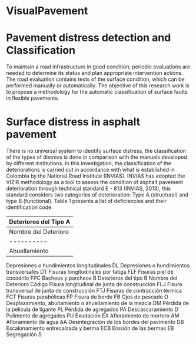 # VisualPavement

# Pavement distress detection and Classification
To maintain a road infrastructure in good condition, periodic evaluations are needed to determine its status and plan appropriate intervention actions. The road evaluation contains tests of the surface condition, which can be performed manually or automatically. The objective of this research work is to propose a methodology for the automatic classification of surface faults in flexible pavements.

# Surface distress in asphalt pavement
There is no universal system to identify surface distress, the classification of the types of distress is done in comparison with the manuals developed by different institutions. In this investigation, the classification of the deteriorations is carried out in accordance with what is established in Colombia by the National Road Institute (INVIAS). INVIAS has adopted the VIZIR methodology as a tool to assess the condition of asphalt pavement deterioration through technical standard E - 813 (INVIAS, 2013), this standard considers two categories of deterioration: Type A (structural) and type B (functional). Table 1 presents a list of deficiencies and their identification code.


| Deterioros del Tipo A |
| --------------------- |
| Nombre del Deterioro | Código |
| ---------- | ----------- |
| Ahuellamiento	| AH |
Depresiones o hundimientos longitudinales	DL
Depresiones o hundimientos transversales	DT
Fisuras longitudinales por fatiga	FLF
Fisuras piel de cocodrilo	FPC
Bacheos y parcheos	B
Deterioros del tipo B
Nombre del Deterioro	Código
Fisura longitudinal de junta de construcción	FLJ
Fisura transversal de junta de construcción	FTJ
Fisuras de contracción térmica	FCT
Fisuras parabólicas	FP
Fisura de borde	FB
Ojos de pescado	O
Desplazamiento, abultamiento o ahuellamiento de la mezcla	DM
Pérdida de la película de ligante	PL
Pérdida de agregados	PA
Descascaramiento	D
Pulimento de agregados	PU
Exudación	EX
Afloramiento de mortero	AM
Afloramiento de agua	AA
Desintegración de los bordes del pavimento	DB
Escalonamiento entrecalzada y berma	ECB
Erosión de las bermas	EB
Segregación	S
